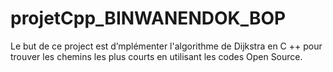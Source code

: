 # projetCpp_BINWANENDOK_BOP
Le but de ce project est d’mplémenter l'algorithme de Dijkstra en C ++ pour trouver les chemins les plus courts en utilisant les codes Open Source. 

